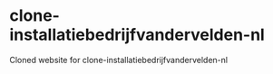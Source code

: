 # clone-installatiebedrijfvandervelden-nl
Cloned website for clone-installatiebedrijfvandervelden-nl
